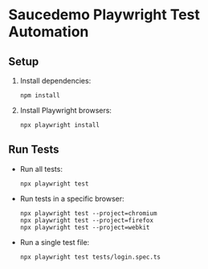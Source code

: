 # Saucedemo Playwright Test Automation

## Setup

1. Install dependencies:
   ```
   npm install
   ```

2. Install Playwright browsers:
   ```
   npx playwright install
   ```

## Run Tests

- Run all tests:
  ```
  npx playwright test
  ```

- Run tests in a specific browser:
  ```
  npx playwright test --project=chromium
  npx playwright test --project=firefox
  npx playwright test --project=webkit
  ```

- Run a single test file:
  ```
  npx playwright test tests/login.spec.ts
  ```
